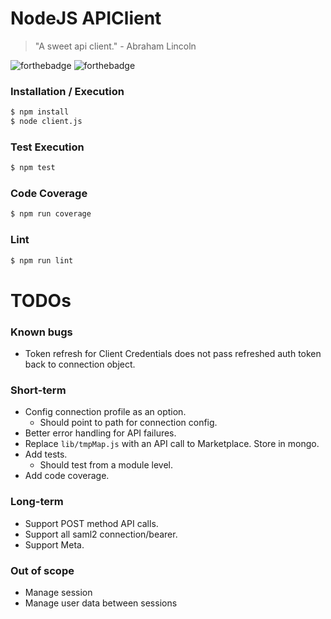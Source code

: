 # NodeJS APIClient 

> "A sweet api client." - Abraham Lincoln



![forthebadge](http://forthebadge.com/images/badges/uses-badges.svg)
![forthebadge](http://forthebadge.com/images/badges/gluten-free.svg)
### Installation / Execution 


```sh
$ npm install
$ node client.js
```

### Test Execution
```sh
$ npm test
```

### Code Coverage
```sh
$ npm run coverage
```

### Lint
```sh
$ npm run lint
```

# TODOs

### Known bugs
* Token refresh for Client Credentials does not pass refreshed auth token back to connection object. 

### Short-term
* Config connection profile as an option. 
	* Should point to path for connection config. 
* Better error handling for API failures. 
* Replace `lib/tmpMap.js` with an API call to Marketplace. Store in mongo. 
* Add tests. 
	* Should test from a module level.
* Add code coverage. 

### Long-term
* Support POST method API calls. 
* Support all saml2 connection/bearer. 
* Support Meta.

### Out of scope
* Manage session
* Manage user data between sessions